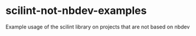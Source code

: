 # scilint-not-nbdev-examples
Example usage of the scilint library on projects that are not based on nbdev
